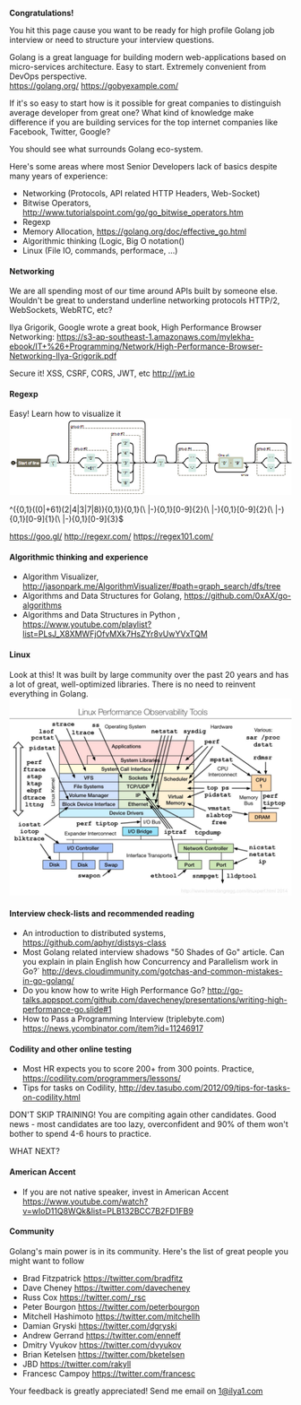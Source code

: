 **Congratulations!**

You hit this page cause you want to be ready for high profile Golang job interview or need to structure your interview questions.  

Golang is a great language for building modern web-applications based on micro-services architecture. Easy to start. Extremely convenient from DevOps perspective.  
https://golang.org/
https://gobyexample.com/

If it's so easy to start how is it possible for great companies to distinguish average developer from great one? What kind of knowledge make difference if you are building services for the top internet companies like Facebook, Twitter, Google?

You should see what surrounds Golang eco-system. 

Here's some areas where most Senior Developers lack of basics despite many years of experience:
   - Networking (Protocols, API related HTTP Headers, Web-Socket) 
   - Bitwise Operators, http://www.tutorialspoint.com/go/go_bitwise_operators.htm
   - Regexp
   - Memory Allocation, https://golang.org/doc/effective_go.html
   - Algorithmic thinking (Logic, Big O notation()
   - Linux (File IO, commands, performace, ...)

#### Networking 
We are all spending most of our time around APIs built by someone else.
Wouldn't be great to understand underline networking protocols HTTP/2, WebSockets, WebRTC, etc?

Ilya Grigorik, Google wrote a great book, High Performance Browser Networking: 
https://s3-ap-southeast-1.amazonaws.com/mylekha-ebook/IT+%26+Programming/Network/High-Performance-Browser-Networking-Ilya-Grigorik.pdf

Secure it! XSS, CSRF, CORS, JWT, etc
http://jwt.io 

#### Regexp
Easy! Learn how to visualize it
![Regex](regex.png)

^\({0,1}((0|\+61)(2|4|3|7|8)){0,1}\){0,1}(\ |-){0,1}[0-9]{2}(\ |-){0,1}[0-9]{2}(\ |-){0,1}[0-9]{1}(\ |-){0,1}[0-9]{3}$

https://goo.gl/
http://regexr.com/
https://regex101.com/

#### Algorithmic thinking and experience
* Algorithm Visualizer, http://jasonpark.me/AlgorithmVisualizer/#path=graph_search/dfs/tree
* Algorithms and Data Structures for Golang, https://github.com/0xAX/go-algorithms
* Algorithms and Data Structures in Python , https://www.youtube.com/playlist?list=PLsJ_X8XMWFjOfvMXk7HsZYr8vUwYVxTQM

#### Linux 
Look at this! It was built by large community over the past 20 years and has a lot of great, well-optimized libraries. There is no need to reinvent everything in Golang.  
![Linux Perfomance Tools](linux.jpg)

#### Interview check-lists and recommended reading 
* An introduction to distributed systems, https://github.com/aphyr/distsys-class
* Most Golang related interview shadows "50 Shades of Go" article.
Can you explain in plain English how Concurrency and Parallelism work in Go?`
http://devs.cloudimmunity.com/gotchas-and-common-mistakes-in-go-golang/
* Do you know how to write High Performance Go?
http://go-talks.appspot.com/github.com/davecheney/presentations/writing-high-performance-go.slide#1
* How to Pass a Programming Interview (triplebyte.com)
https://news.ycombinator.com/item?id=11246917


#### Codility and other online testing 
* Most HR expects you to score 200+ from 300 points. Practice, https://codility.com/programmers/lessons/  
* Tips for tasks on Codility, http://dev.tasubo.com/2012/09/tips-for-tasks-on-codility.html

DON'T SKIP TRAINING! You are compiting again other candidates. Good news - most candidates are too lazy, overconfident and 90% of them won't bother to spend 4-6 hours to practice.

WHAT NEXT?

#### American Accent
* If you are not native speaker, invest in American Accent
https://www.youtube.com/watch?v=wIoD11Q8WQk&list=PLB132BCC7B2FD1FB9


#### Community 
Golang's main power is in its community. Here's the list of great people you might want to follow
* Brad Fitzpatrick https://twitter.com/bradfitz
* Dave Cheney https://twitter.com/davecheney
* Russ Cox https://twitter.com/_rsc
* Peter Bourgon https://twitter.com/peterbourgon
* Mitchell Hashimoto https://twitter.com/mitchellh
* Damian Gryski https://twitter.com/dgryski
* Andrew Gerrand https://twitter.com/enneff
* Dmitry Vyukov https://twitter.com/dvyukov
* Brian Ketelsen https://twitter.com/bketelsen
* JBD https://twitter.com/rakyll
* Francesc Campoy https://twitter.com/francesc

Your feedback is greatly appreciated! Send me email on 1@ilya1.com